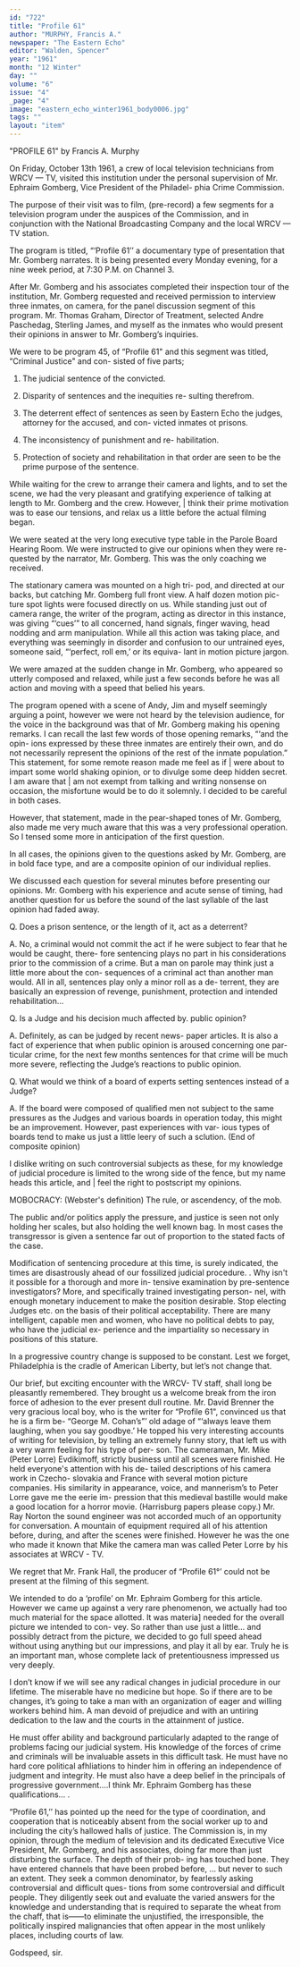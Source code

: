 ```yaml
---
id: "722"
title: "Profile 61"
author: "MURPHY, Francis A."
newspaper: "The Eastern Echo"
editor: "Walden, Spencer"
year: "1961"
month: "12 Winter"
day: ""
volume: "6"
issue: "4"
_page: "4"
image: "eastern_echo_winter1961_body0006.jpg"
tags: ""
layout: "item"
---
```

"PROFILE 61"
by
Francis A. Murphy

On Friday, October 13th 1961, a crew of local
television technicians from WRCV — TV, visited
this institution under the personal supervision of Mr.
Ephraim Gomberg, Vice President of the Philadel-
phia Crime Commission.

The purpose of their visit was to film, (pre-record)
a few segments for a television program under the
auspices of the Commission, and in conjunction with
the National Broadcasting Company and the local
WRCV — TV station.

The program is titled, “‘Profile 61’’ a documentary
type of presentation that Mr. Gomberg narrates.
It is being presented every Monday evening, for a
nine week period, at 7:30 P.M. on Channel 3.

After Mr. Gomberg and his associates completed
their inspection tour of the institution, Mr. Gomberg
requested and received permission to interview
three inmates, on camera, for the panel discussion
segment of this program. Mr. Thomas Graham,
Director of Treatment, selected Andre Paschedag,
Sterling James, and myself as the inmates who would
present their opinions in answer to Mr. Gomberg’s
inquiries.

We were to be program 45, of “Profile 61" and
this segment was titled, “Criminal Justice" and con-
sisted of five parts;

1. The judicial sentence of the convicted.

2. Disparity of sentences and the inequities re-
sulting therefrom.

3. The deterrent effect of sentences as seen by
Eastern Echo the judges, attorney for the accused, and con-
victed inmates ot prisons.

4. The inconsistency of punishment and re-
habilitation.

5. Protection of society and rehabilitation in
that order are seen to be the prime purpose
of the sentence.

While waiting for the crew to arrange their camera
and lights, and to set the scene, we had the very
pleasant and gratifying experience of talking at
length to Mr. Gomberg and the crew. However, |
think their prime motivation was to ease our tensions,
and relax us a little before the actual filming began.

We were seated at the very long executive type
table in the Parole Board Hearing Room. We were
instructed to give our opinions when they were re-
quested by the narrator, Mr. Gomberg. This was
the only coaching we received.

The stationary camera was mounted on a high tri-
pod, and directed at our backs, but catching Mr.
Gomberg full front view. A half dozen motion pic-
ture spot lights were focused directly on us. While
standing just out of camera range, the writer of the
program, acting as director in this instance, was
giving “‘cues’” to all concerned, hand signals, finger
waving, head nodding and arm manipulation. While
all this action was taking place, and everything was
seemingly in disorder and confusion to our untrained
eyes, someone said, “‘perfect, roll em,’ or its equiva-
lant in motion picture jargon.

We were amazed at the sudden change in Mr.
Gomberg, who appeared so utterly composed and
relaxed, while just a few seconds before he was all
action and moving with a speed that belied his years.

The program opened with a scene of Andy, Jim
and myself seemingly arguing a point, however we
were not heard by the television audience, for the
voice in the background was that of Mr. Gomberg
making his opening remarks. I can recall the last
few words of those opening remarks, “‘and the opin-
ions expressed by these three inmates are entirely
their own, and do not necessarily represent the
opinions of the rest of the inmate population.”
This statement, for some remote reason made me
feel as if | were about to impart some world shaking
opinion, or to divulge some deep hidden secret.
I am aware that | am not exempt from talking and
writing nonsense on occasion, the misfortune would
be to do it solemnly. I decided to be careful in both
cases.

However, that statement, made in the pear-shaped
tones of Mr. Gomberg, also made me very much
aware that this was a very professional operation.
So I tensed some more in anticipation of the first
question.

In all cases, the opinions given to the questions
asked by Mr. Gomberg, are in bold face type, and
are a composite opinion of our individual replies.

We discussed each question for several minutes
before presenting our opinions.
Mr. Gomberg with his experience and acute sense
of timing, had another question for us before the
sound of the last syllable of the last opinion had
faded away.

Q. Does a prison sentence, or the length of it, act
as a deterrent?

A. No, a criminal would not commit the act if he
were subject to fear that he would be caught, there-
fore sentencing plays no part in his considerations
prior to the commission of a crime. But a man on
parole may think just a little more about the con-
sequences of a criminal act than another man would.
All in all, sentences play only a minor roll as a de-
terrent, they are basically an expression of revenge,
punishment, protection and intended rehabilitation...

Q. Is a Judge and his decision much affected by.
public opinion?

A. Definitely, as can be judged by recent news-
paper articles. It is also a fact of experience that
when public opinion is aroused concerning one par-
ticular crime, for the next few months sentences for
that crime will be much more severe, reflecting the
Judge’s reactions to public opinion.

Q. What would we think of a board of experts
setting sentences instead of a Judge?

A. If the board were composed of qualified men
not subject to the same pressures as the Judges and
various boards in operation today, this might be an
improvement. However, past experiences with var-
ious types of boards tend to make us just a little
leery of such a sclution. (End of composite opinion)

I dislike writing on such controversial subjects
as these, for my knowledge of judicial procedure is
limited to the wrong side of the fence, but my name
heads this article, and | feel the right to postscript
my opinions.

MOBOCRACY: (Webster's definition) The rule,
or ascendency, of the mob.

The public and/or politics apply the pressure,
and justice is seen not only holding her scales, but
also holding the well known bag. In most cases the
transgressor is given a sentence far out of proportion
to the stated facts of the case.

Modification of sentencing procedure at this time,
is surely indicated, the times are disastrously ahead
of our fossilized judicial procedure. .
Why isn't it possible for a thorough and more in-
tensive examination by pre-sentence investigators?
More, and specifically trained investigating person-
nel, with enough monetary inducement to make the
position desirable. Stop electing Judges etc. on the
basis of their political acceptability. There are many
intelligent, capable men and women, who have no
political debts to pay, who have the judicial ex-
perience and the impartiality so necessary in
positions of this stature.

In a progressive country change is supposed to be
constant. Lest we forget, Philadelphia is the cradle
of American Liberty, but let’s not change that.

Our brief, but exciting encounter with the WRCV-
TV staff, shall long be pleasantly remembered. They
brought us a welcome break from the iron force of
adhesion to the ever present dull routine. Mr. David
Brenner the very gracious local boy, who is the writer
for “Profile 61", convinced us that he is a firm be-
“George M. Cohan’s”’ old adage of “‘always
leave them laughing, when you say goodbye.’ He
topped his very interesting accounts of writing for
television, by telling an extremely funny story, that
left us with a very warm feeling for his type of per-
son. The cameraman, Mr. Mike (Peter Lorre)
Evdikimoff, strictly business until all scenes were
finished. He held everyone's attention with his de-
tailed descriptions of his camera work in Czecho-
slovakia and France with several motion picture
companies. His similarity in appearance, voice, and
mannerism’s to Peter Lorre gave me the eerie im-
pression that this medieval bastille would make a
good location for a horror movie. (Harrisburg
papers please copy.) Mr. Ray Norton the sound
engineer was not accorded much of an opportunity
for conversation. A mountain of equipment required
all of his attention before, during, and after the
scenes were finished. However he was the one who
made it known that Mike the camera man was called
Peter Lorre by his associates at WRCV - TV.

We regret that Mr. Frank Hall, the producer of
“Profile 61°’ could not be present at the filming of
this segment.

We intended to do a ‘profile’ on Mr. Ephraim
Gomberg for this article. However we came up
against a very rare phenomenon, we actually had too
much material for the space allotted. It was materia]
needed for the overall picture we intended to con-
vey. So rather than use just a little... and possibly
detract from the picture, we decided to go full speed
ahead without using anything but our impressions,
and play it all by ear. Truly he is an important man,
whose complete lack of pretentiousness impressed
us very deeply.

I don’t know if we will see any radical changes in
judicial procedure in our lifetime. The miserable
have no medicine but hope. So if there are to be
changes, it’s going to take a man with an organization
of eager and willing workers behind him. A man
devoid of prejudice and with an untiring dedication
to the law and the courts in the attainment of justice.

He must offer ability and background particularly
adapted to the range of problems facing our judicial
system. His knowledge of the forces of crime and
criminals will be invaluable assets in this difficult task.
He must have no hard core political afhliations to
hinder him in offering an independence of judgment
and integrity. He must also have a deep belief in the
principals of progressive government....I think
Mr. Ephraim Gomberg has these qualifications... .

“Profile 61,’’ has pointed up the need for the type
of coordination, and cooperation that is noticeably
absent from the social worker up to and including
the city’s hallowed halls of justice. The Commission
is, in my opinion, through the medium of television
and its dedicated Executive Vice President, Mr.
Gomberg, and his associates, doing far more than
just disturbing the surface. The depth of their prob-
ing has touched bone. They have entered channels
that have been probed before, ... but never to
such an extent. They seek a common denominator,
by fearlessly asking controversial and difficult ques-
tions from some controversial and difficult people.
They diligently seek out and evaluate the varied
answers for the knowledge and understanding that is
required to separate the wheat from the chaff, that
is——to eliminate the unjustified, the irresponsible, the
politically inspired malignancies that often appear
in the most unlikely places, including courts of law.

Godspeed, sir.
